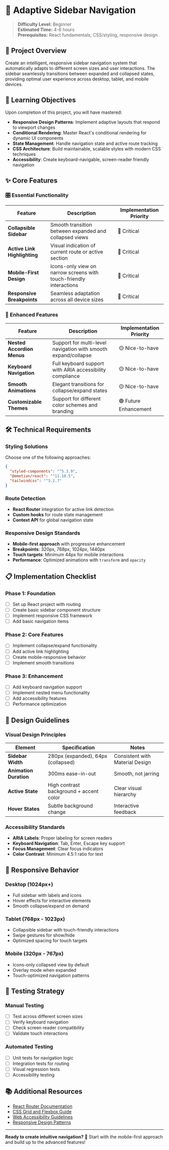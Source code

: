# 🧭 Adaptive Sidebar Navigation

> **Difficulty Level:** Beginner  
> **Estimated Time:** 4-6 hours  
> **Prerequisites:** React fundamentals, CSS/styling, responsive design

## 🎯 Project Overview

Create an intelligent, responsive sidebar navigation system that automatically adapts to different screen sizes and user interactions. The sidebar seamlessly transitions between expanded and collapsed states, providing optimal user experience across desktop, tablet, and mobile devices.

## 🚀 Learning Objectives

Upon completion of this project, you will have mastered:

- **Responsive Design Patterns**: Implement adaptive layouts that respond to viewport changes
- **Conditional Rendering**: Master React's conditional rendering for dynamic UI components
- **State Management**: Handle navigation state and active route tracking
- **CSS Architecture**: Build maintainable, scalable styles with modern CSS techniques
- **Accessibility**: Create keyboard-navigable, screen-reader friendly navigation

## ✨ Core Features

### 🎛️ Essential Functionality

| Feature                      | Description                                                        | Implementation Priority |
| ---------------------------- | ------------------------------------------------------------------ | ----------------------- |
| **Collapsible Sidebar**      | Smooth transition between expanded and collapsed views             | 🔴 Critical             |
| **Active Link Highlighting** | Visual indication of current route or active section               | 🔴 Critical             |
| **Mobile-First Design**      | Icons-only view on narrow screens with touch-friendly interactions | 🔴 Critical             |
| **Responsive Breakpoints**   | Seamless adaptation across all device sizes                        | 🔴 Critical             |

### 🎨 Enhanced Features

| Feature                    | Description                                                    | Implementation Priority |
| -------------------------- | -------------------------------------------------------------- | ----------------------- |
| **Nested Accordion Menus** | Support for multi-level navigation with smooth expand/collapse | 🟡 Nice-to-have         |
| **Keyboard Navigation**    | Full keyboard support with ARIA accessibility compliance       | 🟡 Nice-to-have         |
| **Smooth Animations**      | Elegant transitions for collapse/expand states                 | 🟡 Nice-to-have         |
| **Customizable Themes**    | Support for different color schemes and branding               | 🟢 Future Enhancement   |

## 🛠️ Technical Requirements

### Styling Solutions

Choose one of the following approaches:

```json
{
  "styled-components": "^5.3.9",
  "@emotion/react": "^11.10.5",
  "tailwindcss": "^3.2.7"
}
```

### Route Detection

- **React Router** integration for active link detection
- **Custom hooks** for route state management
- **Context API** for global navigation state

### Responsive Design Standards

- **Mobile-first approach** with progressive enhancement
- **Breakpoints**: 320px, 768px, 1024px, 1440px
- **Touch targets**: Minimum 44px for mobile interactions
- **Performance**: Optimized animations with `transform` and `opacity`

## 📋 Implementation Checklist

### Phase 1: Foundation

- [ ] Set up React project with routing
- [ ] Create basic sidebar component structure
- [ ] Implement responsive CSS framework
- [ ] Add basic navigation items

### Phase 2: Core Features

- [ ] Implement collapse/expand functionality
- [ ] Add active link highlighting
- [ ] Create mobile-responsive behavior
- [ ] Implement smooth transitions

### Phase 3: Enhancement

- [ ] Add keyboard navigation support
- [ ] Implement nested menu functionality
- [ ] Add accessibility features
- [ ] Performance optimization

## 🎨 Design Guidelines

### Visual Design Principles

| Element                | Specification                           | Notes                           |
| ---------------------- | --------------------------------------- | ------------------------------- |
| **Sidebar Width**      | 280px (expanded), 64px (collapsed)      | Consistent with Material Design |
| **Animation Duration** | 300ms ease-in-out                       | Smooth, not jarring             |
| **Active State**       | High contrast background + accent color | Clear visual hierarchy          |
| **Hover States**       | Subtle background change                | Interactive feedback            |

### Accessibility Standards

- **ARIA Labels**: Proper labeling for screen readers
- **Keyboard Navigation**: Tab, Enter, Escape key support
- **Focus Management**: Clear focus indicators
- **Color Contrast**: Minimum 4.5:1 ratio for text

## 📱 Responsive Behavior

### Desktop (1024px+)

- Full sidebar with labels and icons
- Hover effects for interactive elements
- Smooth collapse/expand on demand

### Tablet (768px - 1023px)

- Collapsible sidebar with touch-friendly interactions
- Swipe gestures for show/hide
- Optimized spacing for touch targets

### Mobile (320px - 767px)

- Icons-only collapsed view by default
- Overlay mode when expanded
- Touch-optimized navigation patterns

## 🧪 Testing Strategy

### Manual Testing

- [ ] Test across different screen sizes
- [ ] Verify keyboard navigation
- [ ] Check screen reader compatibility
- [ ] Validate touch interactions

### Automated Testing

- [ ] Unit tests for navigation logic
- [ ] Integration tests for routing
- [ ] Visual regression tests
- [ ] Accessibility testing

## 📚 Additional Resources

- [React Router Documentation](https://reactrouter.com/en/main)
- [CSS Grid and Flexbox Guide](https://css-tricks.com/snippets/css/complete-guide-grid/)
- [Web Accessibility Guidelines](https://www.w3.org/WAI/WCAG21/quickref/)
- [Responsive Design Patterns](https://web.dev/responsive-web-design-basics/)

---

**Ready to create intuitive navigation?** 🚀 Start with the mobile-first approach and build up to the advanced features!
